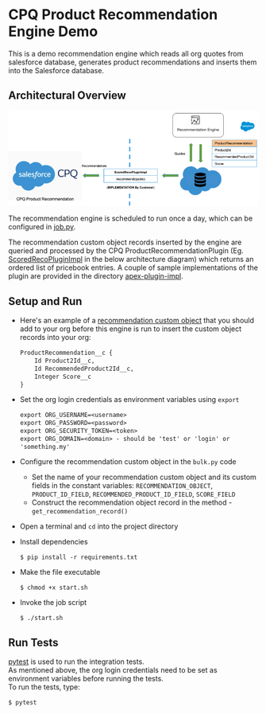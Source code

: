 # CPQ Product Recommendation Engine Demo
This is a demo recommendation engine which reads all org quotes from salesforce database, 
generates product recommendations and inserts them into the Salesforce database. 

## Architectural Overview
![Architecture](img/architecture.png?raw=true)

The recommendation engine is scheduled to run once a day, which can be configured in [job.py](job.py).

The recommendation custom object records inserted by the engine are queried and processed by the 
CPQ ProductRecommendationPlugin (Eg. [ScoredRecoPluginImpl](apex-plugin-impl/ScoredRecoPluginImpl.cls) in the below architecture diagram) which returns an ordered list of pricebook entries.
A couple of sample implementations of the plugin are provided in the 
directory [apex-plugin-impl](apex-plugin-impl).

## Setup and Run
   - Here's an example of a [recommendation custom object](custom-objects/ProductRecommendation__c)
     that you should add to your org
     before this engine is run to insert the custom object records into your org:
     
     ```
     ProductRecommendation__c {
         Id Product2Id__c,
         Id RecommendedProduct2Id__c,
         Integer Score__c
     }
     ```
   - Set the org login credentials as environment variables using `export`
        ```
        export ORG_USERNAME=<username>
        export ORG_PASSWORD=<password>
        export ORG_SECURITY_TOKEN=<token>
        export ORG_DOMAIN=<domain> - should be 'test' or 'login' or 'something.my'
        ```
   - Configure the recommendation custom object in the `bulk.py` code
        - Set the name of your recommendation custom object and its custom fields in the constant variables:
          `RECOMMENDATION_OBJECT`, `PRODUCT_ID_FIELD`, `RECOMMENDED_PRODUCT_ID_FIELD`, `SCORE_FIELD`
        - Construct the recommendation object record in the method - `get_recommendation_record()`
        
   - Open a terminal and `cd` into the project directory
   - Install dependencies
        ```console
        $ pip install -r requirements.txt
   - Make the file executable
        ```console
        $ chmod +x start.sh
   - Invoke the job script
        ```console
        $ ./start.sh

## Run Tests
[pytest](https://pytest.org/) is used to run the integration tests. <br>
As mentioned above, the org login credentials need to be set as environment variables before running the tests. <br>
To run the tests, type:

```
$ pytest
```
